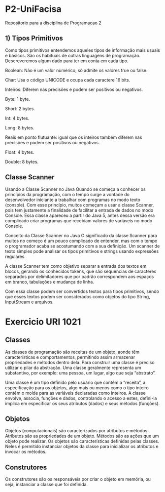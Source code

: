 # P2-UniFacisa

Repositorio para a disciplina de Programacao 2 

## 1) Tipos Primitivos

Como tipos primitivos entendemos aqueles tipos de informação mais usuais e básicos. São os habituais de outras linguagens de programação. Descreveremos algum dado para ter em conta em cada tipo.

Boolean: Não é um valor numérico, só admite os valores true ou false.

Char: Usa o código UNICODE e ocupa cada caractere 16 bits.

Inteiros: Diferem nas precisões e podem ser positivos ou negativos.

Byte: 1 byte.


Short: 2 bytes.

Int: 4 bytes.

Long: 8 bytes.

Reais em ponto flutuante: igual que os inteiros também diferem nas precisões e podem ser positivos ou negativos.

Float: 4 bytes.

Double: 8 bytes.

## Classe Scanner
Usando a Classe Scanner no Java
Quando se começa a conhecer os princípios da programação, com o tempo surge a vontade do desenvolvedor iniciante a trabalhar com programas no modo texto (console). Com esse princípio, muitos começam a usar a classe Scanner, pois tem justamente a finalidade de facilitar a entrada de dados no modo Console. Essa classe apareceu a partir do Java 5, antes dessa versão era complicado criar programas que recebiam valores de variáveis no modo Console.

Conceito da Classe Scanner no Java
O significado da classe Scanner para muitos no começo é um pouco complicado de entender, mas com o tempo o programador acaba se acostumando com a sua definição. Um scanner de texto simples pode analisar os tipos primitivos e strings usando expressões regulares.

A classe Scanner tem como objetivo separar a entrada dos textos em blocos, gerando os conhecidos tokens, que são sequências de caracteres separados por delimitadores que por padrão correspondem aos espaços em branco, tabulações e mudança de linha.

Com essa classe podem ser convertidos textos para tipos primitivos, sendo que esses textos podem ser considerados como objetos do tipo String, InputStream e arquivos.

# Exercicio URI 1021



## Classes

As classes de programação são receitas de um objeto, aonde têm características e comportamentos, permitindo assim armazenar propriedades e métodos dentro dela. Para construir uma classe é preciso utilizar o pilar da abstração. Uma classe geralmente representa um substantivo, por exemplo: uma pessoa, um lugar, algo que seja “abstrato”.

Uma classe é um tipo definido pelo usuário que contém a “receita”, a especificação para os objetos, algo mais ou menos como o tipo inteiro contém o molde para as variáveis declaradas como inteiros. A classe envolve, associa, funções e dados, controlando o acesso a estes, defini-la implica em especificar os seus atributos (dados) e seus métodos (funções).

## Objetos

Objetos (computacionais) são caracterizados por atributos e métodos. Atributos são as propriedades de um objeto. Métodos são as ações que um objeto pode realizar. Os objetos são características definidas pelas classes. Neles é permitido instanciar objetos da classe para inicializar os atributos e invocar os métodos.

## Construtores

Os construtores são os responsáveis por criar o objeto em memória, ou seja, instanciar a classe que foi definida.



